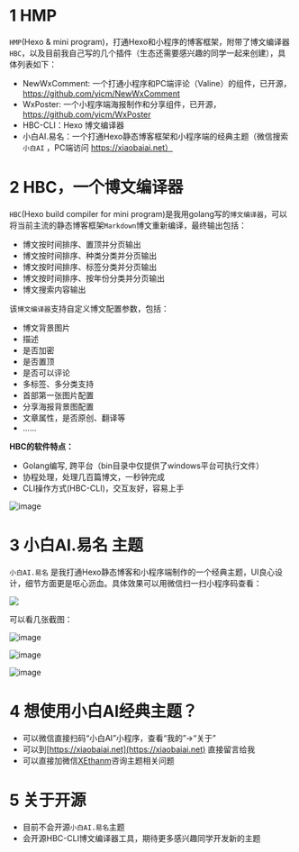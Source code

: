 # 1 HMP

`HMP`(Hexo & mini program)，打通Hexo和小程序的博客框架，附带了博文编译器`HBC`，以及目前我自己写的几个插件（生态还需要感兴趣的同学一起来创建），具体列表如下：

- NewWxComment: 一个打通小程序和PC端评论（Valine）的组件，已开源，https://github.com/yicm/NewWxComment
- WxPoster: 一个小程序端海报制作和分享组件，已开源，https://github.com/yicm/WxPoster
- HBC-CLI：Hexo 博文编译器
- 小白AI.易名：一个打通Hexo静态博客框架和小程序端的经典主题（微信搜索`小白AI` ，PC端访问 https://xiaobaiai.net）

# 2 HBC，一个博文编译器

`HBC`(Hexo build compiler for mini program)是我用golang写的`博文编译器`，可以将当前主流的静态博客框架`Markdown`博文重新编译，最终输出包括：

- 博文按时间排序、置顶并分页输出
- 博文按时间排序、种类分类并分页输出
- 博文按时间排序、标签分类并分页输出
- 博文按时间排序、按年份分类并分页输出
- 博文搜索内容输出

该`博文编译器`支持自定义博文配置参数，包括：

- 博文背景图片
- 描述
- 是否加密
- 是否置顶
- 是否可以评论
- 多标签、多分类支持
- 首部第一张图片配置
- 分享海报背景图配置
- 文章属性，是否原创、翻译等
- ......

**HBC的软件特点：**

- Golang编写, 跨平台（bin目录中仅提供了windows平台可执行文件）
- 协程处理，处理几百篇博文，一秒钟完成
- CLI操作方式(HBC-CLI)，交互友好，容易上手

![image](https://gitee.com/yicm/Images/raw/master/xiaobaiai/blog/1.png)


# 3 小白AI.易名 主题

`小白AI.易名` 是我打通Hexo静态博客和小程序端制作的一个经典主题，UI良心设计，细节方面更是呕心沥血。具体效果可以用微信扫一扫小程序码查看：

![](https://gitee.com/yicm/Images/raw/master/xiaobaiai/news/10004_2.jpg)

可以看几张截图：

![image](https://gitee.com/yicm/Images/raw/master/xiaobaiai/blog/2.png)

![image](https://gitee.com/yicm/Images/raw/master/xiaobaiai/blog/3.png)

![image](https://gitee.com/yicm/Images/raw/master/xiaobaiai/blog/4.png)

# 4 想使用小白AI经典主题？

- 可以微信直接扫码“小白AI”小程序，查看“我的”->“关于”
- 可以到[https://xiaobaiai.net](https://xiaobaiai.net) 直接留言给我
- 可以直接加微信[XEthanm](XEthanm)咨询主题相关问题

# 5 关于开源

- 目前不会开源`小白AI.易名`主题
- 会开源HBC-CLI博文编译器工具，期待更多感兴趣同学开发新的主题
